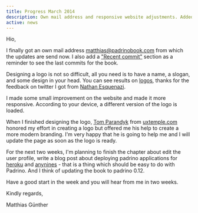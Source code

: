 ```yaml
---
title: Progress March 2014
description: Own mail address and responsive website adjustments. Added recent commit section as a reminder to see the last commits for the book. I designed a first logo.
active: news
---
```


Hio,

I finally got an own mail address <matthias@padrinobook.com> from which the updates are send now. I also add a ["Recent commit"](http://padrinobook.com/recent_commits) section as a reminder to see the last commits for the book.


Designing a logo is not so difficult, all you need is to have a name, a slogan, and some design in your head. You can see
results on [logos](http://padrinobook.com/logos.html), thanks for the feedback on twitter I got from [Nathan Esquenazi](https://twitter.com/nesquena/statuses/438551498956349440).


I made some small improvement on the website and made it more responsive. According to your device, a different version of the logo is loaded.


When I finished designing the logo, [Tom Parandyk](https://twitter.com/tomparandyk) from [uxtemple.com](http://www.uxtemple.com/) honored my effort in creating a logo but offered me his help to create a more modern branding. I'm very happy that he is going to help me and I will update the page as soon as the logo is ready.


For the next two weeks, I'm planning to finish the chapter about edit the user profile, write a blog post about deploying padrino applications for [heroku](https://www.heroku.com/) and [anynines](http://www.anynines.com/) - that is a thing which should be easy to do with Padrino. And I think of updating the book to padrino 0.12.


Have a good start in the week and you will hear from me in two weeks.

Kindly regards,

Matthias Günther
